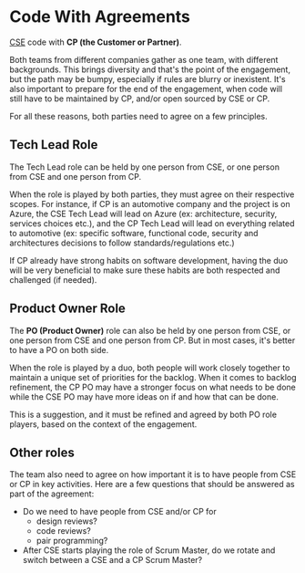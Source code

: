 # Code With Agreements

[CSE](../CSE.md) code with **CP (the Customer or Partner)**.

Both teams from different companies gather as one team, with different backgrounds.
This brings diversity and that's the point of the engagement, but the path may be bumpy, especially if rules are blurry or inexistent.
It's also important to prepare for the end of the engagement, when code will still have to be maintained by CP, and/or open sourced by CSE or CP.

For all these reasons, both parties need to agree on a few principles.

## Tech Lead Role

The Tech Lead role can be held by one person from CSE, or one person from CSE and one person from CP.

When the role is played by both parties, they must agree on their respective scopes.
For instance, if CP is an automotive company and the project is on Azure,
the CSE Tech Lead will lead on Azure (ex: architecture, security, services choices etc.), and the CP Tech Lead will lead on everything related to automotive (ex: specific software, functional code, security and architectures decisions to follow standards/regulations etc.)

If CP already have strong habits on software development, having the duo will be very beneficial to make sure
these habits are both respected and challenged (if needed).

## Product Owner Role

The **PO (Product Owner)** role can also be held by one person from CSE, or one person from CSE and one person from CP. But in most cases, it's better to have a PO on both side.

When the role is played by a duo, both people will work closely together to maintain a unique set of priorities for the backlog.
When it comes to backlog refinement, the CP PO may have a stronger focus on what needs to be done while the CSE PO may have more ideas on if and how that can be done.

This is a suggestion, and it must be refined and agreed by both PO role players, based on the context of the engagement.

## Other roles

The team also need to agree on how important it is to have people from CSE or CP in key activities.
Here are a few questions that should be answered as part of the agreement:

- Do we need to have people from CSE and/or CP for
  - design reviews?
  - code reviews?
  - pair programming?
- After CSE starts playing the role of Scrum Master, do we rotate and switch between a CSE and a CP Scrum Master?
